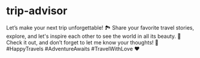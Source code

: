 # trip-advisor
Let’s make your next trip unforgettable! 🏞️ Share your favorite travel stories, explore, and let's inspire each other to see the world in all its beauty. 🌈  Check it out, and don’t forget to let me know your thoughts! 🥳#HappyTravels #AdventureAwaits #TravelWithLove ❤️
